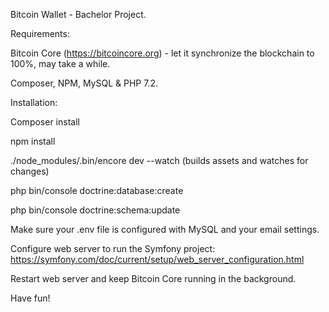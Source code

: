 Bitcoin Wallet - Bachelor Project.

Requirements:

Bitcoin Core (https://bitcoincore.org) - let it synchronize the blockchain to 100%, may take a while.

Composer, NPM, MySQL & PHP 7.2.

Installation:

Composer install

npm install

./node_modules/.bin/encore dev --watch (builds assets and watches for changes)

php bin/console doctrine:database:create 

php bin/console doctrine:schema:update

Make sure your .env file is configured with MySQL and your email settings.

Configure web server to run the Symfony project: https://symfony.com/doc/current/setup/web_server_configuration.html

Restart web server and keep Bitcoin Core running in the background.

Have fun!
